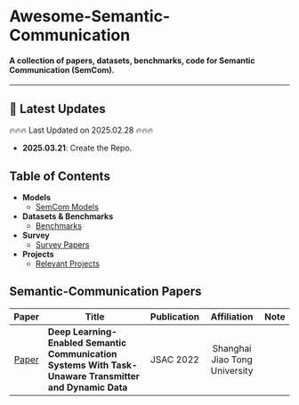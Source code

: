 # Awesome-Semantic-Communication

<h4>A collection of papers, datasets, benchmarks, code for Semantic Communication (SemCom).</h4>

---
</div>

## 📢 Latest Updates
:fire::fire::fire: Last Updated on 2025.02.28 :fire::fire::fire:
- **2025.03.21**: Create the Repo.


## Table of Contents
- **Models**
  - [SemCom Models](#SemCom-models)
- **Datasets & Benchmarks**
  - [Benchmarks](#benchmarks)
- **Survey**
  - [Survey Papers](#survey-papers)
- **Projects**
  - [Relevant Projects](#relevant-projects)

  
## Semantic-Communication Papers

|Paper|Title|Publication|Affiliation|Note
|:---:|---|:---:|:---:|:---:|
|[Paper](https://ieeexplore.ieee.org/document/9953099)|**Deep Learning-Enabled Semantic Communication Systems With Task-Unaware Transmitter and Dynamic Data**|JSAC 2022|Shanghai Jiao Tong University|

